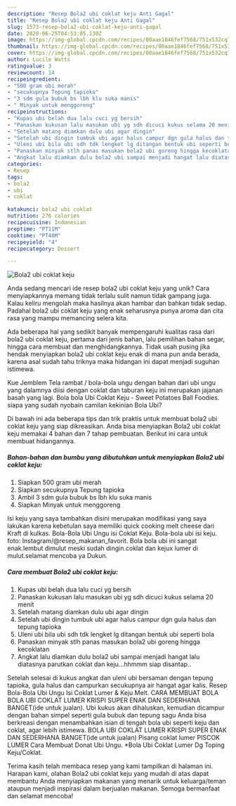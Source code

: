 ```yaml
---
description: "Resep Bola2 ubi coklat keju Anti Gagal"
title: "Resep Bola2 ubi coklat keju Anti Gagal"
slug: 1573-resep-bola2-ubi-coklat-keju-anti-gagal
date: 2020-06-25T04:53:05.130Z
image: https://img-global.cpcdn.com/recipes/00aae1846fef7568/751x532cq70/bola2-ubi-coklat-keju-foto-resep-utama.jpg
thumbnail: https://img-global.cpcdn.com/recipes/00aae1846fef7568/751x532cq70/bola2-ubi-coklat-keju-foto-resep-utama.jpg
cover: https://img-global.cpcdn.com/recipes/00aae1846fef7568/751x532cq70/bola2-ubi-coklat-keju-foto-resep-utama.jpg
author: Lucile Watts
ratingvalue: 3
reviewcount: 14
recipeingredient:
- "500 gram ubi merah"
- "secukupnya Tepung tapioka"
- "3 sdm gula bubuk bs lbh klu suka manis"
- " Minyak untuk menggoreng"
recipeinstructions:
- "Kupas ubi belah dua lalu cuci yg bersih"
- "Panaskan kukusan lalu masukan ubi yg sdh dicuci kukus selama 20 menit"
- "Setelah matang diamkan dulu ubi agar dingin"
- "Setelah ubi dingin tumbuk ubi agar halus campur dgn gula halus dan tepung tapioka"
- "Uleni ubi bila ubi sdh tdk lengket lg ditangan bentuk ubi seperti bola"
- "Panaskan minyak stlh panas masukan bola2 ubi goreng hingga kecoklatan"
- "Angkat lalu diamkan dulu bola2 ubi sampai menjadi hangat lalu diatasnya parutkan coklat dan keju...hhmmm siap disantap.."
categories:
- Resep
tags:
- bola2
- ubi
- coklat

katakunci: bola2 ubi coklat 
nutrition: 276 calories
recipecuisine: Indonesian
preptime: "PT11M"
cooktime: "PT40M"
recipeyield: "4"
recipecategory: Dessert

---
```



![Bola2 ubi coklat keju](https://img-global.cpcdn.com/recipes/00aae1846fef7568/751x532cq70/bola2-ubi-coklat-keju-foto-resep-utama.jpg)

Anda sedang mencari ide resep bola2 ubi coklat keju yang unik? Cara menyiapkannya memang tidak terlalu sulit namun tidak gampang juga. Kalau keliru mengolah maka hasilnya akan hambar dan bahkan tidak sedap. Padahal bola2 ubi coklat keju yang enak seharusnya punya aroma dan cita rasa yang mampu memancing selera kita.

Ada beberapa hal yang sedikit banyak mempengaruhi kualitas rasa dari bola2 ubi coklat keju, pertama dari jenis bahan, lalu pemilihan bahan segar, hingga cara membuat dan menghidangkannya. Tidak usah pusing jika hendak menyiapkan bola2 ubi coklat keju enak di mana pun anda berada, karena asal sudah tahu triknya maka hidangan ini dapat menjadi suguhan istimewa.

Kue Jemblem Tela rambat / bola-bola ungu dengan bahan dari ubi ungu yang dalamnya diisi dengan coklat dan taburan keju ini merupakan jajanan basah yang lagi. Bola bola Ubi Coklat Keju - Sweet Potatoes Ball Foodies. siapa yang sudah nyobain camilan kekinian Bola Ubi?


Di bawah ini ada beberapa tips dan trik praktis untuk membuat bola2 ubi coklat keju yang siap dikreasikan. Anda bisa menyiapkan Bola2 ubi coklat keju memakai 4 bahan dan 7 tahap pembuatan. Berikut ini cara untuk membuat hidangannya.

<!--inarticleads1-->

##### Bahan-bahan dan bumbu yang dibutuhkan untuk menyiapkan Bola2 ubi coklat keju:

1. Siapkan 500 gram ubi merah
1. Siapkan secukupnya Tepung tapioka
1. Ambil 3 sdm gula bubuk bs lbh klu suka manis
1. Siapkan  Minyak untuk menggoreng


Isi keju yang saya tambahkan disini merupakan modifikasi yang saya lakukan karena kebetulan saya memiliki quick cooking melt cheese dari Kraft di kulkas. Bola-Bola Ubi Ungu isi Coklat Keju. Bola-bola ubi isi keju. foto: Instagram/@resep_makanan_favorit. Bola bola ubi ini sangat enak.lembut dimulut meski sudah dingin.coklat dan kejux lumer di mulut.selamat mencoba ya Dukun. 

<!--inarticleads2-->

##### Cara membuat Bola2 ubi coklat keju:

1. Kupas ubi belah dua lalu cuci yg bersih
1. Panaskan kukusan lalu masukan ubi yg sdh dicuci kukus selama 20 menit
1. Setelah matang diamkan dulu ubi agar dingin
1. Setelah ubi dingin tumbuk ubi agar halus campur dgn gula halus dan tepung tapioka
1. Uleni ubi bila ubi sdh tdk lengket lg ditangan bentuk ubi seperti bola
1. Panaskan minyak stlh panas masukan bola2 ubi goreng hingga kecoklatan
1. Angkat lalu diamkan dulu bola2 ubi sampai menjadi hangat lalu diatasnya parutkan coklat dan keju...hhmmm siap disantap..


Setelah selesai di kukus angkat dan uleni ubi bersaman dengan tepung tapioka, gula halus dan campurkan secukupnya air hangat agar kalis. Resep Bola-Bola Ubi Ungu Isi Coklat Lumer &amp; Keju Melt. CARA MEMBUAT BOLA BOLA UBI COKLAT LUMER KRISPI SUPER ENAK DAN SEDERHANA BANGET(ide untuk jualan). Ubi kukus akan dihaluskan, kemudian dicampur dengan bahan simpel seperti gula bubuk dan tepung sagu Anda bisa berkreasi dengan menambahkan isian di tengah bola ubi seperti keju dan coklat, agar lebih istimewa. BOLA UBI COKLAT LUMER KRISPI SUPER ENAK DAN SEDERHANA BANGET(ide untuk jualan) Pisang coklat lumer PISCOK LUMER Cara Membuat Donat Ubi Ungu. *Bola Ubi Coklat Lumer Dg Toping Keju/Coklat. 

Terima kasih telah membaca resep yang kami tampilkan di halaman ini. Harapan kami, olahan Bola2 ubi coklat keju yang mudah di atas dapat membantu Anda menyiapkan makanan yang menarik untuk keluarga/teman ataupun menjadi inspirasi dalam berjualan makanan. Semoga bermanfaat dan selamat mencoba!
